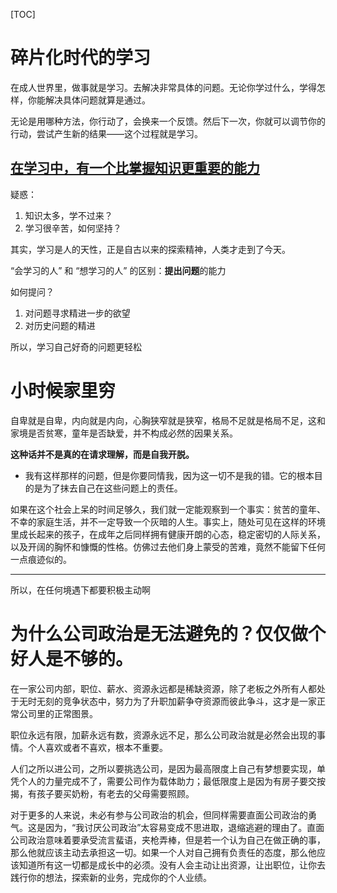 [TOC]



# 碎片化时代的学习

在成人世界里，做事就是学习。去解决非常具体的问题。无论你学过什么，学得怎样，你能解决具体问题就算是通过。

无论是用哪种方法，你行动了，会换来一个反馈。然后下一次，你就可以调节你的行动，尝试产生新的结果——这个过程就是学习。

## [在学习中，有一个比掌握知识更重要的能力](https://kb.cnblogs.com/page/606645/)

疑惑：

1. 知识太多，学不过来？
2. 学习很辛苦，如何坚持？

其实，学习是人的天性，正是自古以来的探索精神，人类才走到了今天。

“会学习的人” 和 “想学习的人” 的区别：**提出问题**的能力

如何提问？

1. 对问题寻求精进一步的欲望
2. 对历史问题的精进

所以，学习自己好奇的问题更轻松



# 小时候家里穷

自卑就是自卑，内向就是内向，心胸狭窄就是狭窄，格局不足就是格局不足，这和家境是否贫寒，童年是否缺爱，并不构成必然的因果关系。

**这种话并不是真的在请求理解，而是自我开脱。**

- 我有这样那样的问题，但是你要同情我，因为这一切不是我的错。它的根本目的是为了抹去自己在这些问题上的责任。

如果在这个社会上呆的时间足够久，我们就一定能观察到一个事实：贫苦的童年、不幸的家庭生活，并不一定导致一个灰暗的人生。事实上，随处可见在这样的环境里成长起来的孩子，在成年之后同样拥有健康开朗的心态，稳定密切的人际关系，以及开阔的胸怀和慷慨的性格。仿佛过去他们身上蒙受的苦难，竟然不能留下任何一点痕迹似的。

---

所以，在任何境遇下都要积极主动啊

# 为什么公司政治是无法避免的？仅仅做个好人是不够的。

在一家公司内部，职位、薪水、资源永远都是稀缺资源，除了老板之外所有人都处于无时无刻的竞争状态中，努力为了升职加薪争夺资源而彼此争斗，这才是一家正常公司里的正常图景。

职位永远有限，加薪永远有数，资源永远不足，那么公司政治就是必然会出现的事情。个人喜欢或者不喜欢，根本不重要。

人们之所以进公司，之所以要挑选公司，是因为最高限度上自己有梦想要实现，单凭个人的力量完成不了，需要公司作为载体助力；最低限度上是因为有房子要交按揭，有孩子要买奶粉，有老去的父母需要照顾。

对于更多的人来说，未必有参与公司政治的机会，但同样需要直面公司政治的勇气。这是因为，“我讨厌公司政治”太容易变成不思进取，退缩逃避的理由了。直面公司政治意味着要承受流言蜚语，夹枪弄棒，但是若一个认为自己在做正确的事，那么他就应该主动去承担这一切。如果一个人对自己拥有负责任的态度，那么他应该知道所有这一切都是成长中的必须。没有人会主动让出资源，让出职位，让你去践行你的想法，探索新的业务，完成你的个人业绩。





